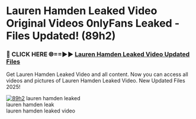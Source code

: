 # Lauren Hamden Leaked Video Original Videos 0nlyFans Leaked - Files Updated! (89h2)

<h3>🔴 CLICK HERE 🌐==►► <a href="https://tinyurl.com/3hn5wdd3" rel="nofollow">Lauren Hamden Leaked Video Updated Files</a></h3>

Get Lauren Hamden Leaked Video and all content. Now you can access all videos and pictures of Lauren Hamden Leaked Video. New Updated Files 2025!

[![89h2](https://i.imgur.com/4HnBqBT.gif)](https://tinyurl.com/3hn5wdd3)
lauren hamden leaked<br>
lauren hamden leak<br>
lauren hamden leaked video